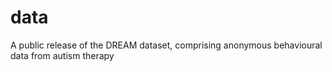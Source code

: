 # data
A public release of the DREAM dataset, comprising anonymous behavioural data from autism therapy
